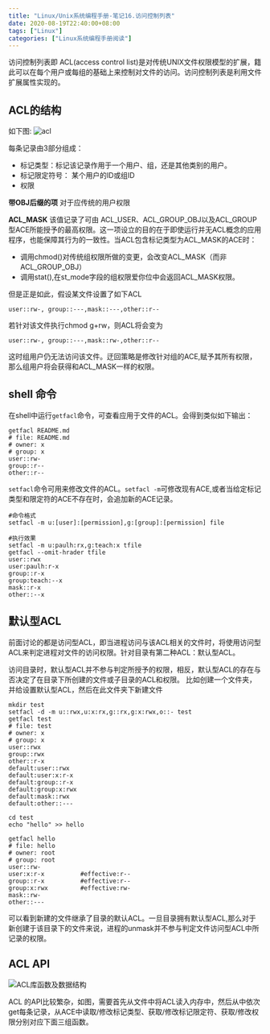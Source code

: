 ```yaml
---
title: "Linux/Unix系统编程手册-笔记16.访问控制列表"
date: 2020-08-19T22:40:00+08:00
tags: ["Linux"]
categories: ["Linux系统编程手册阅读"]
---
```


访问控制列表即 ACL(access control list)是对传统UNIX文件权限模型的扩展，籍此可以在每个用户或每组的基础上来控制对文件的访问。访问控制列表是利用文件扩展属性实现的。  

## ACL的结构
如下图:
![acl](/img/the-linux-programming-interface-s16/an_access_control_list.png)

每条记录由3部分组成：
- 标记类型：标记该记录作用于一个用户、组，还是其他类别的用户。
- 标记限定符号： 某个用户的ID或组ID
- 权限

**带OBJ后缀的项**
对于应传统的用户权限  

**ACL_MASK**
该值记录了可由 ACL_USER、ACL_GROUP_OBJ以及ACL_GROUP型ACE所能授予的最高权限。这一项设立的目的在于即使运行并无ACL概念的应用程序，也能保障其行为的一致性。当ACL包含标记类型为ACL_MASK的ACE时：
- 调用chmod()对传统组权限所做的变更，会改变ACL_MASK（而非ACL_GROUP_OBJ）
- 调用stat(),在st_mode字段的组权限爱你位中会返回ACL_MASK权限。

但是正是如此，假设某文件设置了如下ACL

```
user::rw-, group::---,mask::---,other::r--
```
若针对该文件执行chmod g+rw，则ACL将会变为

```
user::rw-, group::---,mask::rw-,other::r--
```
这时组用户仍无法访问该文件。迂回策略是修改针对组的ACE,赋予其所有权限，那么组用户将会获得和ACL_MASK一样的权限。


## shell 命令
在shell中运行`getfacl`命令，可查看应用于文件的ACL。会得到类似如下输出：

```
getfacl README.md 
# file: README.md
# owner: x
# group: x
user::rw-
group::r--
other::r--
```

`setfacl`命令可用来修改文件的ACL。`setfacl -m`可修改现有ACE,或者当给定标记类型和限定符的ACE不存在时，会追加新的ACE记录。

```
#命令格式
setfacl -m u:[user]:[permission],g:[group]:[permission] file

#执行效果
setfacl -m u:paulh:rx,g:teach:x tfile
getfacl --omit-hrader tfile
user::rwx
user:paulh:r-x
group::r-x
group:teach:--x
mask::r-x
other::--x
```

## 默认型ACL

前面讨论的都是访问型ACL，即当进程访问与该ACL相关的文件时，将使用访问型ACL来判定进程对文件的访问权限。针对目录有第二种ACL：默认型ACL。

访问目录时，默认型ACL并不参与判定所授予的权限，相反，默认型ACL的存在与否决定了在目录下所创建的文件或子目录的ACL和权限。
比如创建一个文件夹，并给设置默认型ACL，然后在此文件夹下新建文件

```
mkdir test
setfacl -d -m u::rwx,u:x:rx,g::rx,g:x:rwx,o::- test
getfacl test
# file: test
# owner: x
# group: x
user::rwx
group::rwx
other::r-x
default:user::rwx
default:user:x:r-x
default:group::r-x
default:group:x:rwx
default:mask::rwx
default:other::---

cd test
echo "hello" >> hello

getfacl hello     
# file: hello
# owner: root
# group: root
user::rw-
user:x:r-x			#effective:r--
group::r-x			#effective:r--
group:x:rwx			#effective:rw-
mask::rw-
other::---

```
可以看到新建的文件继承了目录的默认ACL。一旦目录拥有默认型ACL,那么对于新创建于该目录下的文件来说，进程的unmask并不参与判定文件访问型ACL中所记录的权限。

## ACL API

![ACL库函数及数据结构](/img/the-linux-programming-interface-s16/ACL_library_function_and_datastrures.png)

ACL 的API比较繁杂，如图，需要首先从文件中将ACL读入内存中，然后从中依次get每条记录，从ACE中读取/修改标记类型、获取/修改标记限定符、获取/修改权限分别对应下面三组函数。


